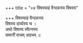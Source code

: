 +++
title = "०४ विषस्याहं वैन्दकस्य विषस्य"

+++
विषस्याहं वैन्दकस्य  
विषस्य दार्व्यस्य च ।  
अथो विषस्य स्वैत्नस्य  
समानीं वाचम् अग्रभम् ॥